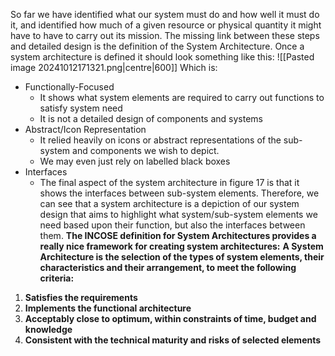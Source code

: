 So far we have identified what our system must do and how well it must do it, and identified how much of a given resource or physical quantity it might have to have to carry out its mission.
The missing link between these steps and detailed design is the definition of the System Architecture.
Once a system architecture is defined it should look something like this:
![[Pasted image 20241012171321.png|centre|600]]
Which is:
- Functionally-Focused
	- It shows what system elements are required to carry out functions to satisfy system need
	- It is not a detailed design of components and systems
- Abstract/Icon Representation
	- It relied heavily on icons or abstract representations of the sub-system and components we wish to depict.
	- We may even just rely on labelled black boxes
- Interfaces
	- The final aspect of the system architecture in figure 17 is that it shows the interfaces between sub-system elements.
Therefore, we can see that a system architecture is a depiction of our system design that aims to highlight what system/sub-system elements we need based upon their function, but also the interfaces between them.
**The INCOSE definition for System Architectures provides a really nice framework for creating system architectures:**
 **A System Architecture is the selection of the types of system elements, their characteristics and their arrangement, to meet the following criteria:** 
 1. **Satisfies the requirements** 
 2. **Implements the functional architecture** 
 3. **Acceptably close to optimum, within constraints of time, budget and knowledge**
4. **Consistent with the technical maturity and risks of selected elements**